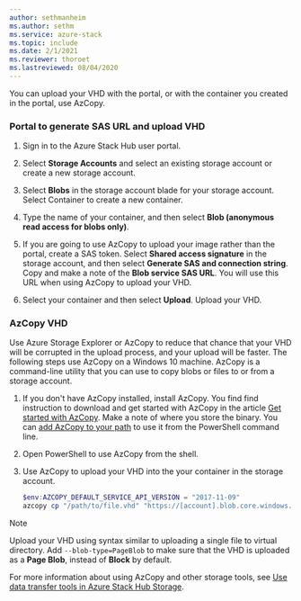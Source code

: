 ```yaml
---
author: sethmanheim
ms.author: sethm
ms.service: azure-stack
ms.topic: include
ms.date: 2/1/2021
ms.reviewer: thoroet
ms.lastreviewed: 08/04/2020
---
```


You can upload your VHD with the portal, or with the container you created in the portal, use AzCopy.

### Portal to generate SAS URL and upload VHD

1. Sign in to the Azure Stack Hub user portal.

2. Select **Storage Accounts** and select an existing storage account or create a new storage account.

3. Select **Blobs** in the storage account blade for your storage account. Select Container to create a new container.

4. Type the name of your container, and then select **Blob (anonymous read access for blobs only)**.

5. If you are going to use AzCopy to upload your image rather than the portal, create a SAS token. Select **Shared access signature** in the storage account, and then select **Generate SAS and connection string**. Copy and make a note of the **Blob service SAS URL**. You will use this URL when using AzCopy to upload your VHD.

6. Select your container and then select **Upload**. Upload your VHD.

### AzCopy VHD

Use Azure Storage Explorer or AzCopy to reduce that chance that your VHD will be corrupted in the upload process, and your upload will be faster. The following steps use AzCopy on a Windows 10 machine. AzCopy is a command-line utility that you can use to copy blobs or files to or from a storage account.

1. If you don't have AzCopy installed, install AzCopy. You find find instruction to download and get started with AzCopy in the article [Get started with AzCopy](/azure/storage/common/storage-use-azcopy-v10). Make a note of where you store the binary. You can [add AzCopy to your path](https://www.architectryan.com/2018/03/17/add-to-the-path-on-windows-10/) to use it from the PowerShell command line.

2. Open PowerShell to use AzCopy from the shell.

3. Use AzCopy to upload your VHD into the your container in the storage account.

    ```powershell  
    $env:AZCOPY_DEFAULT_SERVICE_API_VERSION = "2017-11-09"
    azcopy cp "/path/to/file.vhd" "https://[account].blob.core.windows.net/[container]/[path/to/blob]?[SAS] --blob-type=PageBlob
    ```

> [!NOTE]  
> Upload your VHD using syntax similar to uploading a single file to virtual directory. Add `--blob-type=PageBlob` to make sure that the VHD is uploaded as a **Page Blob**, instead of **Block** by default.

For more information about using AzCopy and other storage tools, see [Use data transfer tools in Azure Stack Hub Storage](../user/azure-stack-storage-transfer.md).
